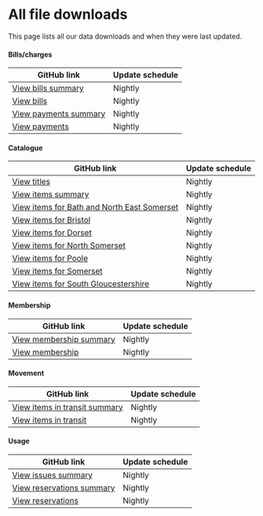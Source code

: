 All file downloads
==================

This page lists all our data downloads and when they were last updated.

#### Bills/charges

| GitHub link | Update schedule |
| ----------- | --------------- |
| [View bills summary](https://github.com/LibrariesWest/opendata/blob/origin1/bills/bills_summary.csv) | Nightly |
| [View bills](https://github.com/LibrariesWest/opendata/blob/origin1/bills/bills.csv) | Nightly |
| [View payments summary](https://github.com/LibrariesWest/opendata/blob/origin1/bills/payments_summary.csv) | Nightly |
| [View payments](https://github.com/LibrariesWest/opendata/blob/origin1/bills/payments.csv) | Nightly |

#### Catalogue

| GitHub link | Update schedule |
| ----------- | --------------- |
| [View titles](https://github.com/LibrariesWest/opendata/blob/origin1/catalogue/titles.csv) | Nightly |
| [View items summary](https://github.com/LibrariesWest/opendata/blob/origin1/catalogue/items_summary.csv) | Nightly |
| [View items for Bath and North East Somerset](https://github.com/LibrariesWest/opendata/blob/origin1/catalogue/items_banes.csv) | Nightly |
| [View items for Bristol](https://github.com/LibrariesWest/opendata/blob/origin1/catalogue/items_bristol.csv) | Nightly |
| [View items for Dorset](https://github.com/LibrariesWest/opendata/blob/origin1/catalogue/items_dorset.csv) | Nightly |
| [View items for North Somerset](https://github.com/LibrariesWest/opendata/blob/origin1/catalogue/items_northsomerset.csv) | Nightly |
| [View items for Poole](https://github.com/LibrariesWest/opendata/blob/origin1/catalogue/items_poole.csv) | Nightly |
| [View items for Somerset](https://github.com/LibrariesWest/opendata/blob/origin1/catalogue/items_somerset.csv) | Nightly |
| [View items for South Gloucestershire](https://github.com/LibrariesWest/opendata/blob/origin1/catalogue/items_southglos.csv) | Nightly |

#### Membership

| GitHub link | Update schedule |
| ----------- | --------------- |
| [View membership summary](https://github.com/LibrariesWest/opendata/blob/origin1/membership/members_summary.csv) | Nightly |
| [View membership](https://github.com/LibrariesWest/opendata/blob/origin1/membership/members.csv) | Nightly |

#### Movement

| GitHub link | Update schedule |
| ----------- | --------------- |
| [View items in transit summary](https://github.com/LibrariesWest/opendata/blob/origin1/movement/transits_summary.csv) | Nightly |
| [View items in transit](https://github.com/LibrariesWest/opendata/blob/origin1/movement/transits.csv) | Nightly |

#### Usage

| GitHub link | Update schedule |
| ----------- | --------------- |
| [View issues summary](https://github.com/LibrariesWest/opendata/blob/origin1/usage/issues_summary.csv) | Nightly |
| [View reservations summary](https://github.com/LibrariesWest/opendata/blob/origin1/usage/reservations_summary.csv) | Nightly |
| [View reservations](https://github.com/LibrariesWest/opendata/blob/origin1/usage/reservations.csv) | Nightly |
